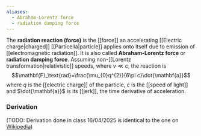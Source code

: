 ```yaml
---
aliases:
  - Abraham-Lorentz force
  - radiation damping force
---
```

The **radiation reaction (force)** is the [[force]] an accelerating [[Electric charge|charged]] [[Particella|particle]] applies onto itself due to emission of [[electromagnetic radiation]]. It is also called **Abraham-Lorentz force** or **radiation damping force**. Assuming non-[[Lorentz transformation|relativistic]] speeds, where $v\ll c$, the reaction is
$$\mathbf{F}_\text{rad}=\frac{\mu_{0}q^{2}}{6\pi c}\dot{\mathbf{a}}$$
where $q$ is the [[electric charge]] of the particle, $c$ is the [[speed of light]] and $\dot{\mathbf{a}}$ is its [[jerk]], the time derivative of acceleration.
### Derivation
(TODO: Derivation done in class 16/04/2025 is identical to the one on [Wikipedia](https://en.wikipedia.org/wiki/Abraham%E2%80%93Lorentz_force#Derivation))